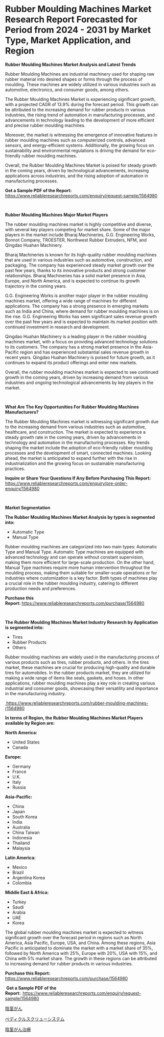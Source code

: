 <p><h1>Rubber Moulding Machines Market Research Report Forecasted for Period from 2024 -  2031 by Market Type, Market Application, and Region</h1></p><p><strong>Rubber Moulding Machines Market Analysis and Latest Trends</strong></p>
<p><p>Rubber Moulding Machines are industrial machinery used for shaping raw rubber material into desired shapes or forms through the process of moulding. These machines are widely utilized in various industries such as automotive, electronics, and consumer goods, among others.</p><p>The Rubber Moulding Machines Market is experiencing significant growth, with a projected CAGR of 13.9% during the forecast period. This growth can be attributed to the increasing demand for rubber products in various industries, the rising trend of automation in manufacturing processes, and advancements in technology leading to the development of more efficient and precise rubber moulding machines.</p><p>Moreover, the market is witnessing the emergence of innovative features in rubber moulding machines such as computerized controls, advanced sensors, and energy-efficient systems. Additionally, the growing focus on sustainability and environmental regulations is driving the demand for eco-friendly rubber moulding machines.</p><p>Overall, the Rubber Moulding Machines Market is poised for steady growth in the coming years, driven by technological advancements, increasing applications across industries, and the rising adoption of automation in manufacturing processes.</p></p>
<p><strong>Get a Sample PDF of the Report:&nbsp;</strong> <a href="https://www.reliableresearchreports.com/enquiry/request-sample/1564980">https://www.reliableresearchreports.com/enquiry/request-sample/1564980</a></p>
<p>&nbsp;</p>
<p><strong>Rubber Moulding Machines Major Market Players</strong></p>
<p><p>The rubber moulding machines market is highly competitive and diverse, with several key players competing for market share. Some of the major players in the market include Bharaj Machineries, G.G. Engineering Works, Bonnot Company, TROESTER, Northwest Rubber Extruders, NFM, and Qingdao Huahan Machinery.</p><p>Bharaj Machineries is known for its high-quality rubber moulding machines that are used in various industries such as automotive, construction, and packaging. The company has experienced steady market growth over the past few years, thanks to its innovative products and strong customer relationships. Bharaj Machineries has a solid market presence in Asia, Europe, and North America, and is expected to continue its growth trajectory in the coming years.</p><p>G.G. Engineering Works is another major player in the rubber moulding machines market, offering a wide range of machines for different applications. The company has a strong presence in emerging markets such as India and China, where demand for rubber moulding machines is on the rise. G.G. Engineering Works has seen significant sales revenue growth over the past few years and is expected to maintain its market position with continued investment in research and development.</p><p>Qingdao Huahan Machinery is a leading player in the rubber moulding machines market, with a focus on providing advanced technology solutions to its customers. The company has a strong market presence in the Asia-Pacific region and has experienced substantial sales revenue growth in recent years. Qingdao Huahan Machinery is poised for future growth, as it continues to expand its product offerings and enter new markets.</p><p>Overall, the rubber moulding machines market is expected to see continued growth in the coming years, driven by increasing demand from various industries and ongoing technological advancements by key players in the market.</p></p>
<p>&nbsp;</p>
<p><strong>What Are The Key Opportunities For Rubber Moulding Machines Manufacturers?</strong></p>
<p><p>The Rubber Moulding Machines market is witnessing significant growth due to the increasing demand from various industries such as automotive, healthcare, and construction. The market is expected to experience a steady growth rate in the coming years, driven by advancements in technology and automation in the manufacturing processes. Key trends shaping the market include the adoption of eco-friendly rubber moulding processes and the development of smart, connected machines. Looking ahead, the market is anticipated to expand further with the rise in industrialization and the growing focus on sustainable manufacturing practices.</p></p>
<p><strong>Inquire or Share Your Questions If Any Before Purchasing This Report:</strong> <a href="https://www.reliableresearchreports.com/enquiry/pre-order-enquiry/1564980">https://www.reliableresearchreports.com/enquiry/pre-order-enquiry/1564980</a></p>
<p>&nbsp;</p>
<p><strong>Market Segmentation</strong></p>
<p><strong>The Rubber Moulding Machines Market Analysis by types is segmented into:</strong></p>
<p><ul><li>Automatic Type</li><li>Manual Type</li></ul></p>
<p><p>Rubber moulding machines are categorized into two main types: Automatic Type and Manual Type. Automatic Type machines are equipped with advanced technology and can operate without constant supervision, making them more efficient for large-scale production. On the other hand, Manual Type machines require more human intervention throughout the moulding process, making them suitable for smaller-scale operations or for industries where customization is a key factor. Both types of machines play a crucial role in the rubber moulding industry, catering to different production needs and preferences.</p></p>
<p><strong>Purchase this Report:&nbsp;</strong><a href="https://www.reliableresearchreports.com/purchase/1564980">https://www.reliableresearchreports.com/purchase/1564980</a></p>
<p>&nbsp;</p>
<p><strong>The Rubber Moulding Machines Market Industry Research by Application is segmented into:</strong></p>
<p><ul><li>Tires</li><li>Rubber Products</li><li>Others</li></ul></p>
<p><p>Rubber moulding machines are widely used in the manufacturing process of various products such as tires, rubber products, and others. In the tires market, these machines are crucial for producing high-quality and durable tires for automobiles. In the rubber products market, they are utilized for making a wide range of items like seals, gaskets, and hoses. In other applications, rubber moulding machines play a key role in creating various industrial and consumer goods, showcasing their versatility and importance in the manufacturing industry.</p></p>
<p><a href="https://www.reliableresearchreports.com/rubber-moulding-machines-r1564980">&nbsp;https://www.reliableresearchreports.com/rubber-moulding-machines-r1564980</a></p>
<p><strong>In terms of Region, the Rubber Moulding Machines Market Players available by Region are:</strong></p>
<p>
    <p> <strong> North America: </strong>
        <ul>
            <li>United States</li>
            <li>Canada</li>
        </ul>
        </p> 
    <p> <strong> Europe: </strong>
        <ul>
            <li>Germany</li>
            <li>France</li>
            <li>U.K.</li>
            <li>Italy</li>
            <li>Russia</li>
        </ul>
        </p> 
    <p> <strong> Asia-Pacific: </strong>
        <ul>
            <li>China</li>
            <li>Japan</li>
            <li>South Korea</li>
            <li>India</li>
            <li>Australia</li>
            <li>China Taiwan</li>
            <li>Indonesia</li>
            <li>Thailand</li>
            <li>Malaysia</li>
        </ul>
        </p> 
    <p> <strong> Latin America: </strong>
        <ul>
            <li>Mexico</li>
            <li>Brazil</li>
            <li>Argentina Korea</li>
            <li>Colombia</li>
        </ul>
        </p> 
    <p> <strong> Middle East & Africa: </strong>
        <ul>
            <li>Turkey</li>
            <li>Saudi</li>
            <li>Arabia</li>
            <li>UAE</li>
            <li>Korea</li>
        </ul>
    </p>
    </p>
<p><p>The global rubber moulding machines market is expected to witness significant growth over the forecast period in regions such as North America, Asia Pacific, Europe, USA, and China. Among these regions, Asia Pacific is anticipated to dominate the market with a market share of 35%, followed by North America with 25%, Europe with 20%, USA with 15%, and China with 5% market share. The growth in these regions can be attributed to increasing demand for rubber products in various industries.</p></p>
<p><strong>Purchase this Report: </strong><a href="https://www.reliableresearchreports.com/purchase/1564980">https://www.reliableresearchreports.com/purchase/1564980</a></p>
<p>&nbsp;<strong>Get a Sample PDF of the Report:&nbsp;&nbsp;</strong><a href="https://www.reliableresearchreports.com/enquiry/request-sample/1564980">https://www.reliableresearchreports.com/enquiry/request-sample/1564980</a></p>
<p><strong></strong></p>
<p><p><a href="https://github.com/reliezer65/Market-Research-Report-List-1/blob/main/875100936451.md">陰茎がん</a></p><p><a href="https://github.com/RodHoppe07/Market-Research-Report-List-1/blob/main/279924736450.md">ペディクルスクリューシステム</a></p><p><a href="https://github.com/tanyaali3/Market-Research-Report-List-1/blob/main/528165836452.md">陰茎がん治療</a></p></p>